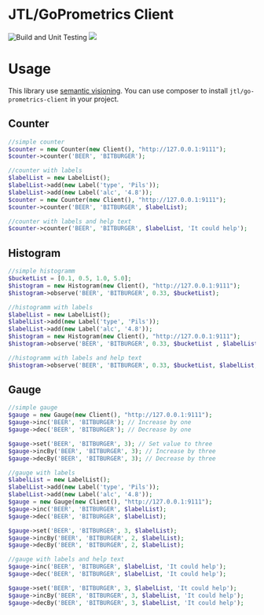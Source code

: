 JTL/GoPrometrics Client
=======================

![Build and Unit Testing](https://github.com/jtl-software/goprometrics-client/workflows/UnitTesting/badge.svg?branch=master)
![](https://img.shields.io/github/v/tag/jtl-software/goprometrics-client)


# Usage
This library use [semantic visioning](http://semver.org/). You can use composer to install `jtl/go-prometrics-client` in your project.

## Counter

```php
//simple counter
$counter = new Counter(new Client(), "http://127.0.0.1:9111");
$counter->counter('BEER', 'BITBURGER');

//counter with labels
$labelList = new LabelList();
$labelList->add(new Label('type', 'Pils'));
$labelList->add(new Label('alc', '4.8'));
$counter = new Counter(new Client(), "http://127.0.0.1:9111");
$counter->counter('BEER', 'BITBURGER', $labelList);

//counter with labels and help text
$counter->counter('BEER', 'BITBURGER', $labelList, 'It could help');
```

## Histogram

```php
//simple histogramm
$bucketList = [0.1, 0.5, 1.0, 5.0];
$histogram = new Histogram(new Client(), "http://127.0.0.1:9111");
$histogram->observe('BEER', 'BITBURGER', 0.33, $bucketList);

//histogramm with labels
$labelList = new LabelList();
$labelList->add(new Label('type', 'Pils'));
$labelList->add(new Label('alc', '4.8'));
$histogram = new Histogram(new Client(), "http://127.0.0.1:9111");
$histogram->observe('BEER', 'BITBURGER', 0.33, $bucketList , $labelList);

//histogramm with labels and help text
$histogram->observe('BEER', 'BITBURGER', 0.33, $bucketList, $labelList, 'It could help');
```

## Gauge

```php
//simple gauge
$gauge = new Gauge(new Client(), "http://127.0.0.1:9111");
$gauge->inc('BEER', 'BITBURGER'); // Increase by one
$gauge->dec('BEER', 'BITBURGER'); // Decrease by one

$gauge->set('BEER', 'BITBURGER', 3); // Set value to three
$gauge->incBy('BEER', 'BITBURGER', 3); // Increase by three
$gauge->decBy('BEER', 'BITBURGER', 3); // Decrease by three

//gauge with labels
$labelList = new LabelList();
$labelList->add(new Label('type', 'Pils'));
$labelList->add(new Label('alc', '4.8'));
$gauge = new Gauge(new Client(), "http://127.0.0.1:9111");
$gauge->inc('BEER', 'BITBURGER', $labelList);
$gauge->dec('BEER', 'BITBURGER', $labelList);

$gauge->set('BEER', 'BITBURGER', 3, $labelList);
$gauge->incBy('BEER', 'BITBURGER', 2, $labelList);
$gauge->decBy('BEER', 'BITBURGER', 2, $labelList);

//gauge with labels and help text
$gauge->inc('BEER', 'BITBURGER', $labelList, 'It could help');
$gauge->dec('BEER', 'BITBURGER', $labelList, 'It could help');

$gauge->set('BEER', 'BITBURGER', 3, $labelList, 'It could help');
$gauge->incBy('BEER', 'BITBURGER', 3, $labelList, 'It could help');
$gauge->decBy('BEER', 'BITBURGER', 3, $labelList, 'It could help');

```
